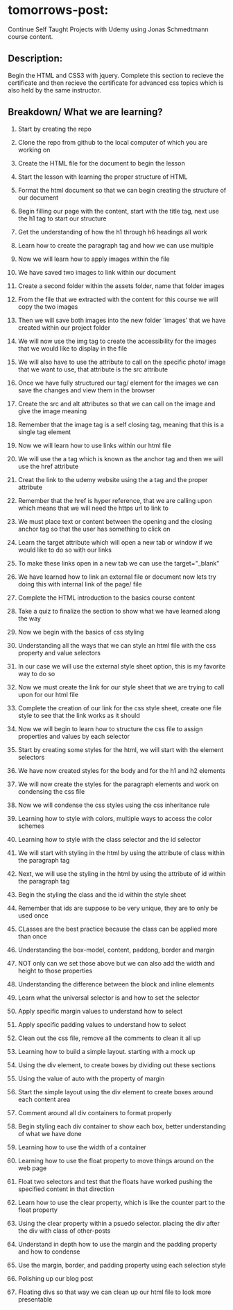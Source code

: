# tomorrows-post:
Continue Self Taught Projects with Udemy using Jonas Schmedtmann course content.

## Description:
Begin the HTML and CSS3 with jquery. Complete this section to recieve the certificate and then recieve the certificate for advanced css topics which is also held by the same instructor. 

## Breakdown/ What we are learning?

1. Start by creating the repo
2. Clone the repo from github to the local computer of which you are working on
3. Create the HTML file for the document to begin the lesson
4. Start the lesson with learning the proper structure of HTML

5. Format the html document so that we can begin creating the structure of our document
6. Begin filling our page with the content, start with the title tag, next use the h1 tag to start our structure
7. Get the understanding of how the h1 through h6 headings all work
8. Learn how to create the paragraph tag and how we can use multiple

9. Now we will learn how to apply images within the file
10. We have saved two images to link within our document
11. Create a second folder within the assets folder, name that folder images
12. From the file that we extracted with the content for this course we will copy the two images
13. Then we will save both images into the new folder 'images' that we have created within our project folder

14. We will now use the img tag to create the accessibility for the images that we would like to display in the file
15. We will also have to use the attribute to call on the specific photo/ image that we want to use, that attribute is the src attribute
16. Once we have fully structured our tag/ element for the images we can save the changes and view them in the browser
17. Create the src and alt attributes so that we can call on the image and give the image meaning
18. Remember that the image tag is a self closing tag, meaning that this is a single tag element

19. Now we will learn how to use links within our html file
20. We will use the a tag which is known as the anchor tag and then we will use the href attribute
21. Creat the link to the udemy website using the a tag and the proper attribute
22. Remember that the href is hyper reference, that we are calling upon which means that we will need the https url to link to
23. We must place text or content between the opening and the closing anchor tag so that the user has something to click on

24. Learn the target attribute which will open a new tab or window if we would like to do so with our links
25. To make these links open in a new tab we can use the target="_blank"
26. We have learned how to link an external file or document now lets try doing this with internal link of the page/ file
27. Complete the HTML introduction to the basics course content
28. Take a quiz to finalize the section to show what we have learned along the way

29. Now we begin with the basics of css styling
30. Understanding all the ways that we can style an html file with the css property and value selectors
31. In our case we will use the external style sheet option, this is my favorite way to do so
32. Now we must create the link for our style sheet that we are trying to call upon for our html file
33. Complete the creation of our link for the css style sheet, create one file style to see that the link works as it should

34. Now we will begin to learn how to structure the css file to assign properties and values by each selector
35. Start by creating some styles for the html, we will start with the element selectors
36. We have now created styles for the body and for the h1 and h2 elements
37. We will now create the styles for the paragraph elements and work on condensing the css file
38. Now we will condense the css styles using the css inheritance rule

39. Learning how to style with colors, multiple ways to access the color schemes
40. Learning how to style with the class selector and the id selector
41. We will start with styling in the html by using the attribute of class within the paragraph tag
42. Next, we will use the styling in the html by using the attribute of id within the paragraph tag
43. Begin the styling the class and the id within the style sheet

44. Remember that ids are suppose to be very unique, they are to only be used once
45. CLasses are the best practice because the class can be applied more than once
46. Understanding the box-model, content, paddong, border and margin
47. NOT only can we set those above but we can also add the width and height to those properties
48. Understanding the difference between the block and inline elements

49. Learn what the universal selector is and how to set the selector
50. Apply specific margin values to understand how to select
51. Apply specific padding values to understand how to select
52. Clean out the css file, remove all the comments to clean it all up

53. Learning how to build a simple layout. starting with a mock up
54. Using the div element, to create boxes by dividing out these sections
55. Using the value of auto with the property of margin
56. Start the simple layout using the div element to create boxes around each content area

57. Comment around all div containers to format properly
58. Begin styling each div container to show each box, better understanding of what we have done
59. Learning how to use the width of a container
60. Learning how to use the float property to move things around on the web page
61. Float two selectors and test that the floats have worked pushing the specified content in that direction

62. Learn how to use the clear property, which is like the counter part to the float property
63. Using the clear property within a psuedo selector. placing the div after the div with class of other-posts
64. Understand in depth how to use the margin and the padding property and how to condense
65. Use the margin, border, and padding property using each selection style

66. Polishing up our blog post
67. Floating divs so that way we can clean up our html file to look more presentable